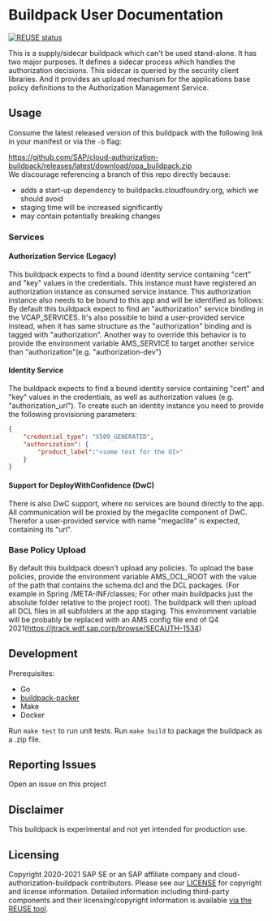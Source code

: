 # Buildpack User Documentation

[![REUSE status](https://api.reuse.software/badge/github.com/SAP/cloud-authorization-buildpack)](https://api.reuse.software/info/github.com/SAP/cloud-authorization-buildpack)

This is a supply/sidecar buildpack which can't be used stand-alone. It has two major purposes. It defines a sidecar process which handles the authorization decisions. This sidecar is queried by the security client libraries. And it provides an upload mechanism for the applications base policy definitions to the Authorization Management Service.

## Usage
Consume the latest released version of this buildpack with the following link in your manifest or via the `-b` flag:

https://github.com/SAP/cloud-authorization-buildpack/releases/latest/download/opa_buildpack.zip  
We discourage referencing a branch of this repo directly because:
 - adds a start-up dependency to buildpacks.cloudfoundry.org, which we should avoid
 - staging time will be increased significantly
 - may contain potentially breaking changes

### Services
#### Authorization Service (Legacy)
This buildpack expects to find a bound identity service containing "cert" and "key" values in the credentials. This instance must have registered an authorization instance as consumed service instance. This authorization instance also needs to be bound to this app and will be identified as follows:   
By default this buildpack expect to find an "authorization" service binding in the VCAP_SERVICES.
It's also possible to bind a user-provided service instead, when it has same structure as the "authorization" binding and is tagged with "authorization". Another way to override this behavior is to provide the environment variable AMS_SERVICE to target another service than "authorization"(e.g. "authorization-dev")
#### Identity Service 
The buildpack expects to find a bound identity service containing "cert" and "key" values in the credentials, as well as authorization values (e.g. "authorization_url"). To create such an identity instance you need to provide the following provisioning parameters:
```json
{
    "credential_type": "X509_GENERATED",
    "authorization": {
        "product_label":"<some text for the UI>"
    }
}
```

#### Support for DeployWithConfidence (DwC)
There is also DwC support, where no services are bound directly to the app. All communication will be proxied by the megaclite component of DwC. Therefor a user-provided service with name "megaclite" is expected, containing its "url".
### Base Policy Upload
By default this buildpack doesn't upload any policies. To upload the base policies, provide the environment variable AMS_DCL_ROOT with the value of the path that contains the schema.dcl and the DCL packages. (For example in Spring /META-INF/classes; For other main buildpacks just the absolute folder relative to the project root). The buildpack will then upload all DCL files in all subfolders at the app staging. This enviromnent variable will be probably be replaced with an AMS config file end of Q4 2021(https://jtrack.wdf.sap.corp/browse/SECAUTH-1534)

## Development

Prerequisites:
* Go
* [buildpack-packer](https://github.com/cloudfoundry/libbuildpack/tree/master/packager#installing-the-packager)
* Make
* Docker

Run `make test` to run unit tests. Run `make build` to package the buildpack as a .zip file.

## Reporting Issues
Open an issue on this project

## Disclaimer
This buildpack is experimental and not yet intended for production use.

## Licensing
Copyright 2020-2021 SAP SE or an SAP affiliate company and cloud-authorization-buildpack contributors. Please see our [LICENSE](LICENSE) for copyright and license information. Detailed information including third-party components and their licensing/copyright information is available [via the REUSE tool](https://api.reuse.software/info/github.com/SAP/cloud-authorization-buildpack).
